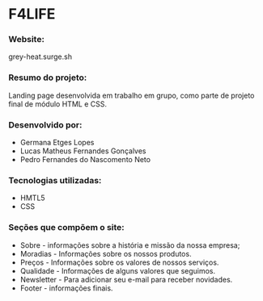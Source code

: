 # F4LIFE

### Website:
grey-heat.surge.sh

### Resumo do projeto:
Landing page desenvolvida em trabalho em grupo, como parte de projeto final de módulo HTML e CSS. 

### Desenvolvido por:
* Germana Etges Lopes
* Lucas Matheus Fernandes Gonçalves
* Pedro Fernandes do Nascomento Neto 

### Tecnologias utilizadas:
* HMTL5
* CSS

### Seções que compõem o site:
* Sobre - informações sobre a história e missão da nossa empresa;
* Moradias - Informações sobre os nossos produtos.
* Preços - Informações sobre os valores de nossos serviços.
* Qualidade - Informações de alguns valores que seguimos.
* Newsletter - Para adicionar seu e-mail para receber novidades.
* Footer - informações finais.
